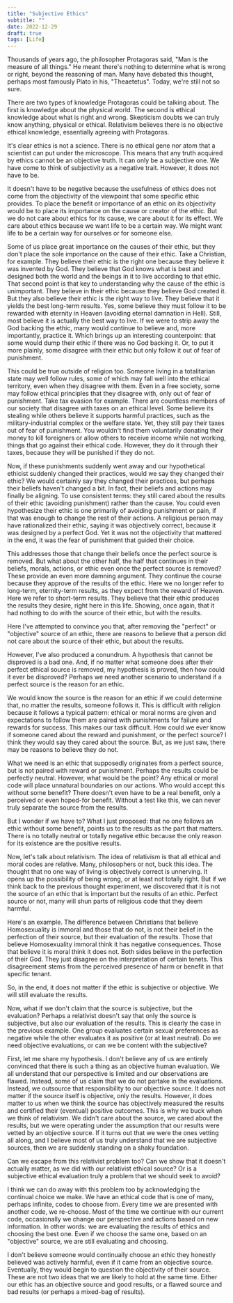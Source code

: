 ```yaml
---
title: "Subjective Ethics"
subtitle: ""
date: 2022-12-29
draft: true
tags: [Life]
---
```


<span class="story">

Thousands of years ago, the philosopher Protagoras said, "Man is the measure of all things." He meant there's nothing to determine what is wrong or right, beyond the reasoning of man. Many have debated this thought, perhaps most famously Plato in his, "Theaetetus". Today, we're still not so sure.

<!--more-->

There are two types of knowledge Protagoras could be talking about. The first is knowledge about the physical world. The second is ethical knowledge about what is right and wrong. Skepticism doubts we can truly know anything, physical or ethical. Relativism believes there is no objective ethical knowledge, essentially agreeing with Protagoras.

It's clear ethics is not a science. There is no ethical gene nor atom that a scientist can put under the microscope. This means that any truth acquired by ethics cannot be an objective truth. It can only be a subjective one. We have come to think of subjectivity as a negative trait. However, it does not have to be.

It doesn't have to be negative because the usefulness of ethics does not come from the objectivity of the viewpoint that some specific ethic provides. To place the benefit or importance of an ethic on its objectivity would be to place its importance on the cause or creator of the ethic. But we do not care about ethics for its cause, we care about it for its effect. We care about ethics because we want life to be a certain way. We might want life to be a certain way for ourselves or for someone else.

Some of us place great importance on the causes of their ethic, but they don't place the sole importance on the cause of their ethic. Take a Christian, for example. They believe their ethic is the right one because they believe it was invented by God. They believe that God knows what is best and designed both the world and the beings in it to live according to that ethic. That second point is that key to understanding why the cause of the ethic is unimportant. They believe in their ethic because they believe God created it. But they also believe their ethic is the right way to live. They believe that it yields the best long-term results. Yes, some believe they must follow it to be rewarded with eternity in Heaven (avoiding eternal damnation in Hell). Still, most believe it is actually the best way to live. If we were to strip away the God backing the ethic, many would continue to believe and, more importantly, practice it. Which brings up an interesting counterpoint: that some would dump their ethic if there was no God backing it. Or, to put it more plainly, some disagree with their ethic but only follow it out of fear of punishment.

This could be true outside of religion too. Someone living in a totalitarian state may well follow rules, some of which may fall well into the ethical territory, even when they disagree with them. Even in a free society, some may follow ethical principles that they disagree with, only out of fear of punishment. Take tax evasion for example. There are countless members of our society that disagree with taxes on an ethical level. Some believe its stealing while others believe it supports harmful practices, such as the military-industrial complex or the welfare state. Yet, they still pay their taxes out of fear of punishment. You wouldn't find them voluntarily donating their money to kill foreigners or allow others to receive income while not working, things that go against their ethical code. However, they do it through their taxes, because they will be punished if they do not.

Now, if these punishments suddenly went away and our hypothetical ethicist suddenly changed their practices, would we say they changed their ethic? We would certainly say they changed their practices, but perhaps their beliefs haven't changed a bit. In fact, their beliefs and actions may finally be aligning. To use consistent terms: they still cared about the results of their ethic (avoiding punishment) rather than the cause. You could even hypothesize their ethic is one primarily of avoiding punishment or pain, if that was enough to change the rest of their actions. A religious person may have rationalized their ethic, saying it was objectively correct, because it was designed by a perfect God. Yet it was not the objectivity that mattered in the end, it was the fear of punishment that guided their choice.

This addresses those that change their beliefs once the perfect source is removed. But what about the other half, the half that continues in their beliefs, morals, actions, or ethic even once the perfect source is removed? These provide an even more damning argument. They continue the course because they approve of the results of the ethic. Here we no longer refer to long-term, eternity-term results, as they expect from the reward of Heaven. Here we refer to short-term results. They believe that their ethic produces the results they desire, right here in this life. Showing, once again, that it had nothing to do with the source of their ethic, but with the results.

Here I've attempted to convince you that, after removing the "perfect" or "objective" source of an ethic, there are reasons to believe that a person did not care about the source of their ethic, but about the results.

However, I've also produced a conundrum. A hypothesis that cannot be disproved is a bad one. And, if no matter what someone does after their perfect ethical source is removed, my hypothesis is proved, then how could it ever be disproved? Perhaps we need another scenario to understand if a perfect source is the reason for an ethic.

We would know the source is the reason for an ethic if we could determine that, no matter the results, someone follows it. This is difficult with religion because it follows a typical pattern: ethical or moral norms are given and expectations to follow them are paired with punishments for failure and rewards for success. This makes our task difficult. How could we ever know if someone cared about the reward and punishment, or the perfect source? I think they would say they cared about the source. But, as we just saw, there may be reasons to believe they do not.

What we need is an ethic that supposedly originates from a perfect source, but is not paired with reward or punishment. Perhaps the results could be perfectly neutral. However, what would be the point? Any ethical or moral code will place unnatural boundaries on our actions. Who would accept this without some benefit? There doesn't even have to be a real benefit, only a perceived or even hoped-for benefit. Without a test like this, we can never truly separate the source from the results.

But I wonder if we have to? What I just proposed: that no one follows an ethic without some benefit, points us to the results as the part that matters. There is no totally neutral or totally negative ethic because the only reason for its existence are the positive results.

Now, let's talk about relativism. The idea of relativism is that all ethical and moral codes are relative. Many, philosophers or not, buck this idea. The thought that no one way of living is objectively correct is unnerving. It opens up the possibility of being wrong, or at least not totally right. But if we think back to the previous thought experiment, we discovered that it is not the source of an ethic that is important but the results of an ethic. Perfect source or not, many will shun parts of religious code that they deem harmful.

Here's an example. The difference between Christians that believe Homosexuality is immoral and those that do not, is not their belief in the perfection of their source, but their evaluation of the results. Those that believe Homosexuality immoral think it has negative consequences. Those that believe it is moral think it does not. Both sides believe in the perfection of their God. They just disagree on the interpretation of certain tenets. This disagreement stems from the perceived presence of harm or benefit in that specific tenant.

So, in the end, it does not matter if the ethic is subjective or objective. We will still evaluate the results.

Now, what if we don't claim that the source is subjective, but the evaluation? Perhaps a relativist doesn't say that only the source is subjective, but also our evaluation of the results. This is clearly the case in the previous example. One group evaluates certain sexual preferences as negative while the other evaluates it as positive (or at least neutral). Do we need objective evaluations, or can we be content with the subjective?

First, let me share my hypothesis. I don't believe any of us are entirely convinced that there is such a thing as an objective human evaluation. We all understand that our perspective is limited and our observations are flawed. Instead, some of us claim that we do not partake in the evaluations. Instead, we outsource that responsibility to our objective source. It does not matter if the source itself is objective, only the results. However, it does matter to us when we think the source has objectively measured the results and certified their (eventual) positive outcomes. This is why we buck when we think of relativism. We didn't care about the source, we cared about the results, but we were operating under the assumption that our results were vetted by an objective source. If it turns out that we were the ones vetting all along, and I believe most of us truly understand that we are subjective sources, then we are suddenly standing on a shaky foundation.

Can we escape from this relativist problem too? Can we show that it doesn't actually matter, as we did with our relativist ethical source? Or is a subjective ethical evaluation truly a problem that we should seek to avoid?

I think we can do away with this problem too by acknowledging the continual choice we make. We have an ethical code that is one of many, perhaps infinite, codes to choose from. Every time we are presented with another code, we re-choose. Most of the time we continue with our current code, occasionally we change our perspective and actions based on new information. In other words: we are evaluating the results of ethics and choosing the best one. Even if we choose the same one, based on an "objective" source, we are still evaluating and choosing.

I don't believe someone would continually choose an ethic they honestly believed was actively harmful, even if it came from an objective source. Eventually, they would begin to question the objectivity of their source. These are not two ideas that we are likely to hold at the same time. Either our ethic has an objective source and good results, or a flawed source and bad results (or perhaps a mixed-bag of results).

</span>
